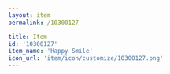 ```yaml
---
layout: item
permalink: /10300127

title: Item
id: '10300127'
item_name: 'Happy Smile'
icon_url: 'item/icon/customize/10300127.png'
---
```

